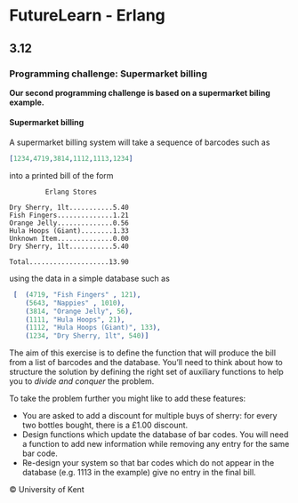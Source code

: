 # FutureLearn - Erlang

## 3.12

### Programming challenge: Supermarket billing

**Our second programming challenge is based on a supermarket biling example.**

#### Supermarket billing

A supermarket billing system will take a sequence of barcodes such as

```erlang
[1234,4719,3814,1112,1113,1234]
```

into a printed bill of the form

```text
         Erlang Stores

Dry Sherry, 1lt...........5.40
Fish Fingers..............1.21
Orange Jelly..............0.56
Hula Hoops (Giant)........1.33
Unknown Item..............0.00
Dry Sherry, 1lt...........5.40

Total....................13.90
```

using the data in a simple database such as

```erlang
 [  (4719, "Fish Fingers" , 121),
    (5643, "Nappies" , 1010),
    (3814, "Orange Jelly", 56),
    (1111, "Hula Hoops", 21),
    (1112, "Hula Hoops (Giant)", 133),
    (1234, "Dry Sherry, 1lt", 540)]
```

The aim of this exercise is to define the function that will produce the bill from a list of barcodes and the database. You’ll need to think about how to structure the solution by defining the right set of auxiliary functions to help you to *divide and conquer* the problem.

To take the problem further you might like to add these features:

+ You are asked to add a discount for multiple buys of sherry: for every two bottles bought, there is a £1.00 discount.
+ Design functions which update the database of bar codes. You will need a function to add new information while removing any entry for the same bar code.
+ Re-design your system so that bar codes which do not appear in the database (e.g. 1113 in the example) give no entry in the final bill.

© University of Kent
